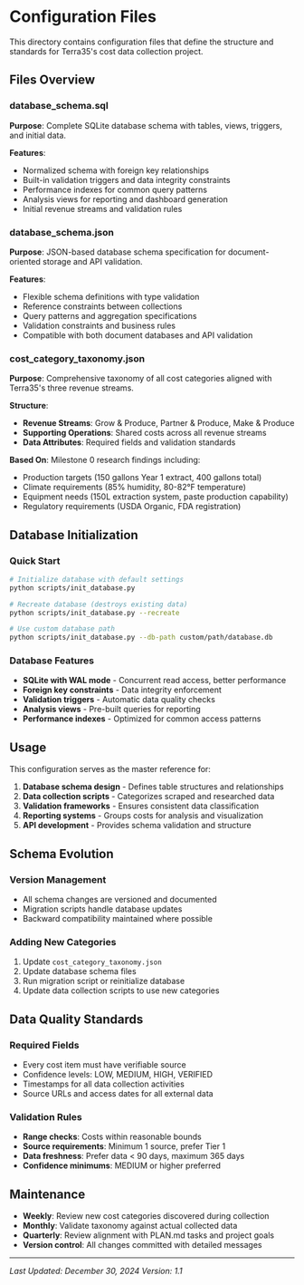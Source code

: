 # Configuration Files

This directory contains configuration files that define the structure and standards for Terra35's cost data collection project.

## Files Overview

### database_schema.sql
**Purpose**: Complete SQLite database schema with tables, views, triggers, and initial data.

**Features**:
- Normalized schema with foreign key relationships
- Built-in validation triggers and data integrity constraints
- Performance indexes for common query patterns
- Analysis views for reporting and dashboard generation
- Initial revenue streams and validation rules

### database_schema.json
**Purpose**: JSON-based database schema specification for document-oriented storage and API validation.

**Features**:
- Flexible schema definitions with type validation
- Reference constraints between collections
- Query patterns and aggregation specifications
- Validation constraints and business rules
- Compatible with both document databases and API validation

### cost_category_taxonomy.json
**Purpose**: Comprehensive taxonomy of all cost categories aligned with Terra35's three revenue streams.

**Structure**:
- **Revenue Streams**: Grow & Produce, Partner & Produce, Make & Produce
- **Supporting Operations**: Shared costs across all revenue streams
- **Data Attributes**: Required fields and validation standards

**Based On**: Milestone 0 research findings including:
- Production targets (150 gallons Year 1 extract, 400 gallons total)
- Climate requirements (85% humidity, 80-82°F temperature)
- Equipment needs (150L extraction system, paste production capability)
- Regulatory requirements (USDA Organic, FDA registration)

## Database Initialization

### Quick Start
```bash
# Initialize database with default settings
python scripts/init_database.py

# Recreate database (destroys existing data)
python scripts/init_database.py --recreate

# Use custom database path
python scripts/init_database.py --db-path custom/path/database.db
```

### Database Features
- **SQLite with WAL mode** - Concurrent read access, better performance
- **Foreign key constraints** - Data integrity enforcement
- **Validation triggers** - Automatic data quality checks
- **Analysis views** - Pre-built queries for reporting
- **Performance indexes** - Optimized for common access patterns

## Usage

This configuration serves as the master reference for:
1. **Database schema design** - Defines table structures and relationships
2. **Data collection scripts** - Categorizes scraped and researched data
3. **Validation frameworks** - Ensures consistent data classification
4. **Reporting systems** - Groups costs for analysis and visualization
5. **API development** - Provides schema validation and structure

## Schema Evolution

### Version Management
- All schema changes are versioned and documented
- Migration scripts handle database updates
- Backward compatibility maintained where possible

### Adding New Categories
1. Update `cost_category_taxonomy.json`
2. Update database schema files
3. Run migration script or reinitialize database
4. Update data collection scripts to use new categories

## Data Quality Standards

### Required Fields
- Every cost item must have verifiable source
- Confidence levels: LOW, MEDIUM, HIGH, VERIFIED  
- Timestamps for all data collection activities
- Source URLs and access dates for all external data

### Validation Rules
- **Range checks**: Costs within reasonable bounds
- **Source requirements**: Minimum 1 source, prefer Tier 1
- **Data freshness**: Prefer data < 90 days, maximum 365 days
- **Confidence minimums**: MEDIUM or higher preferred

## Maintenance

- **Weekly**: Review new cost categories discovered during collection
- **Monthly**: Validate taxonomy against actual collected data
- **Quarterly**: Review alignment with PLAN.md tasks and project goals
- **Version control**: All changes committed with detailed messages

---

*Last Updated: December 30, 2024*
*Version: 1.1*